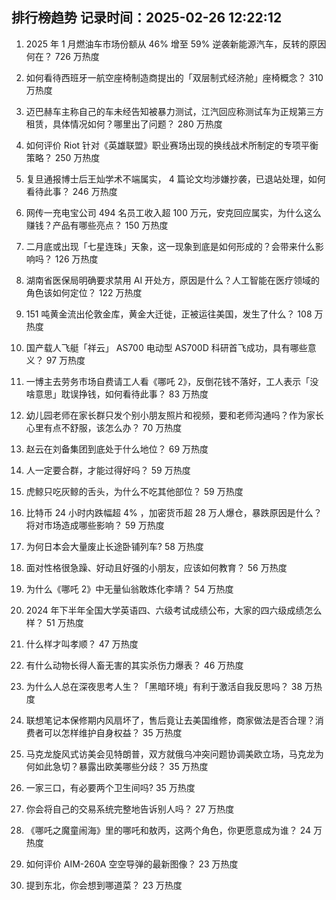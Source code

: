
## 排行榜趋势 记录时间：2025-02-26 12:22:12
  
  1. 2025 年 1 月燃油车市场份额从 46% 增至 59% 逆袭新能源汽车，反转的原因何在？ 726 万热度
    
  2. 如何看待西班牙一航空座椅制造商提出的「双层制式经济舱」座椅概念？ 310 万热度
    
  3. 迈巴赫车主称自己的车未经告知被暴力测试，江汽回应称测试车为正规第三方租赁，具体情况如何？哪里出了问题？ 280 万热度
    
  4. 如何评价 Riot 针对《英雄联盟》职业赛场出现的换线战术所制定的专项平衡策略？ 250 万热度
    
  5. 复旦通报博士后王灿学术不端属实， 4 篇论文均涉嫌抄袭，已退站处理，如何看待此事？ 246 万热度
    
  6. 网传一充电宝公司 494 名员工收入超 100 万元，安克回应属实，为什么这么赚钱？产品有哪些亮点？ 150 万热度
    
  7. 二月底或出现「七星连珠」天象，这一现象到底是如何形成的？会带来什么影响吗？ 126 万热度
    
  8. 湖南省医保局明确要求禁用 AI 开处方，原因是什么？人工智能在医疗领域的角色该如何定位？ 122 万热度
    
  9. 151 吨黄金流出伦敦金库，黄金大迁徙，正被运往美国，发生了什么？ 108 万热度
    
  10. 国产载人飞艇「祥云」 AS700 电动型  AS700D 科研首飞成功，具有哪些意义？ 97 万热度
    
  11. 一博主去劳务市场自费请工人看《哪吒 2》，反倒花钱不落好，工人表示「没啥意思」耽误挣钱，如何看待此事？ 83 万热度
    
  12. 幼儿园老师在家长群只发个别小朋友照片和视频，要和老师沟通吗？作为家长心里有点不舒服，该怎么办？ 70 万热度
    
  13. 赵云在刘备集团到底处于什么地位？ 69 万热度
    
  14. 人一定要合群，才能过得好吗？ 59 万热度
    
  15. 虎鲸只吃灰鲸的舌头，为什么不吃其他部位？ 59 万热度
    
  16. 比特币 24 小时内跌幅超 4% ，加密货币超 28 万人爆仓，暴跌原因是什么？将对市场造成哪些影响？ 59 万热度
    
  17. 为何日本会大量废止长途卧铺列车? 58 万热度
    
  18. 面对性格很急躁、好动且好强的小朋友，应该如何教育？ 56 万热度
    
  19. 为什么《哪吒 2》中无量仙翁敢炼化李靖？ 54 万热度
    
  20. 2024 年下半年全国大学英语四、六级考试成绩公布，大家的四六级成绩怎么样？ 51 万热度
    
  21. 什么样才叫孝顺？ 47 万热度
    
  22. 有什么动物长得人畜无害的其实杀伤力爆表？ 46 万热度
    
  23. 为什么人总在深夜思考人生？「黑暗环境」有利于激活自我反思吗？ 38 万热度
    
  24. 联想笔记本保修期内风扇坏了，售后竟让去美国维修，商家做法是否合理？消费者可以怎样维护自身权益？ 35 万热度
    
  25. 马克龙旋风式访美会见特朗普，双方就俄乌冲突问题协调美欧立场，马克龙为何如此急切？暴露出欧美哪些分歧？ 35 万热度
    
  26. 一家三口，有必要两个卫生间吗? 35 万热度
    
  27. 你会将自己的交易系统完整地告诉别人吗？ 27 万热度
    
  28. 《哪吒之魔童闹海》里的哪吒和敖丙，这两个角色，你更愿意成为谁？ 24 万热度
    
  29. 如何评价 AIM-260A 空空导弹的最新图像？ 23 万热度
    
  30. 提到东北，你会想到哪道菜？ 23 万热度
    